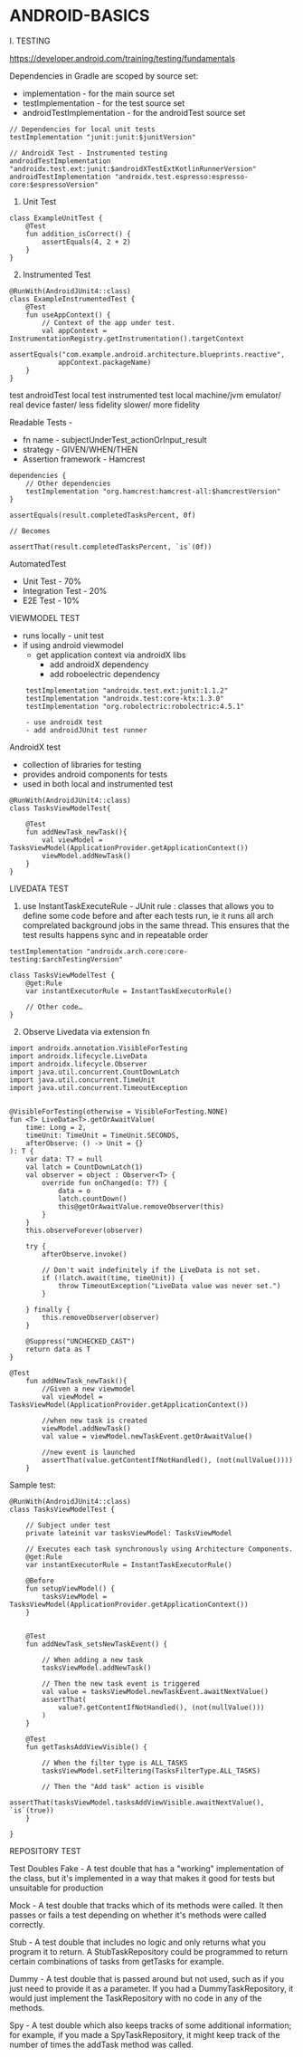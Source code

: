 # ANDROID-BASICS

I. TESTING

https://developer.android.com/training/testing/fundamentals

Dependencies in Gradle are scoped by source set:

- implementation - for the main source set
- testImplementation - for the test source set
- androidTestImplementation - for the androidTest source set

```
// Dependencies for local unit tests
testImplementation "junit:junit:$junitVersion"

// AndroidX Test - Instrumented testing
androidTestImplementation "androidx.test.ext:junit:$androidXTestExtKotlinRunnerVersion"
androidTestImplementation "androidx.test.espresso:espresso-core:$espressoVersion"
```

1. Unit Test

```
class ExampleUnitTest {
    @Test
    fun addition_isCorrect() {
        assertEquals(4, 2 + 2)
    }
}
```

2. Instrumented Test

```
@RunWith(AndroidJUnit4::class)
class ExampleInstrumentedTest {
    @Test
    fun useAppContext() {
        // Context of the app under test.
        val appContext = InstrumentationRegistry.getInstrumentation().targetContext
        assertEquals("com.example.android.architecture.blueprints.reactive",
            appContext.packageName)
    }
}
```

test
androidTest
local test
instrumented test
local machine/jvm
emulator/ real device
faster/ less fidelity
slower/ more fidelity

Readable Tests -

- fn name - subjectUnderTest_actionOrInput_result
- strategy - GIVEN/WHEN/THEN
- Assertion framework - Hamcrest

```
dependencies {
    // Other dependencies
    testImplementation "org.hamcrest:hamcrest-all:$hamcrestVersion"
}
```

```
assertEquals(result.completedTasksPercent, 0f)

// Becomes

assertThat(result.completedTasksPercent, `is`(0f))
```

AutomatedTest

- Unit Test - 70%
- Integration Test - 20%
- E2E Test - 10%

VIEWMODEL TEST

- runs locally - unit test
- if using android viewmodel
  - get application context via androidX libs
    - add androidX dependency
    - add roboelectric dependency

```
    testImplementation "androidx.test.ext:junit:1.1.2"
    testImplementation "androidx.test:core-ktx:1.3.0"
    testImplementation "org.robolectric:robolectric:4.5.1"
```

    	- use androidX test
    	- add androidJUnit test runner

AndroidX test

- collection of libraries for testing
- provides android components for tests
- used in both local and instrumented test

```
@RunWith(AndroidJUnit4::class)
class TasksViewModelTest{

    @Test
    fun addNewTask_newTask(){
        val viewModel = TasksViewModel(ApplicationProvider.getApplicationContext())
        viewModel.addNewTask()
    }
}
```

LIVEDATA TEST

1. use InstantTaskExecuteRule - JUnit rule : classes that allows you to define some code before and after each tests run, ie it runs all arch comprelated background jobs in the same thread. This ensures that the test results happens sync and in repeatable order

```
testImplementation "androidx.arch.core:core-testing:$archTestingVersion"
```

```
class TasksViewModelTest {
    @get:Rule
    var instantExecutorRule = InstantTaskExecutorRule()

    // Other code…
}
```

2. Observe Livedata via extension fn

```
import androidx.annotation.VisibleForTesting
import androidx.lifecycle.LiveData
import androidx.lifecycle.Observer
import java.util.concurrent.CountDownLatch
import java.util.concurrent.TimeUnit
import java.util.concurrent.TimeoutException


@VisibleForTesting(otherwise = VisibleForTesting.NONE)
fun <T> LiveData<T>.getOrAwaitValue(
    time: Long = 2,
    timeUnit: TimeUnit = TimeUnit.SECONDS,
    afterObserve: () -> Unit = {}
): T {
    var data: T? = null
    val latch = CountDownLatch(1)
    val observer = object : Observer<T> {
        override fun onChanged(o: T?) {
            data = o
            latch.countDown()
            this@getOrAwaitValue.removeObserver(this)
        }
    }
    this.observeForever(observer)

    try {
        afterObserve.invoke()

        // Don't wait indefinitely if the LiveData is not set.
        if (!latch.await(time, timeUnit)) {
            throw TimeoutException("LiveData value was never set.")
        }

    } finally {
        this.removeObserver(observer)
    }

    @Suppress("UNCHECKED_CAST")
    return data as T
}
```

```
@Test
    fun addNewTask_newTask(){
        //Given a new viewmodel
        val viewModel = TasksViewModel(ApplicationProvider.getApplicationContext())

        //when new task is created
        viewModel.addNewTask()
        val value = viewModel.newTaskEvent.getOrAwaitValue()

        //new event is launched
        assertThat(value.getContentIfNotHandled(), (not(nullValue())))
    }
```

Sample test:

```
@RunWith(AndroidJUnit4::class)
class TasksViewModelTest {

    // Subject under test
    private lateinit var tasksViewModel: TasksViewModel

    // Executes each task synchronously using Architecture Components.
    @get:Rule
    var instantExecutorRule = InstantTaskExecutorRule()

    @Before
    fun setupViewModel() {
        tasksViewModel = TasksViewModel(ApplicationProvider.getApplicationContext())
    }


    @Test
    fun addNewTask_setsNewTaskEvent() {

        // When adding a new task
        tasksViewModel.addNewTask()

        // Then the new task event is triggered
        val value = tasksViewModel.newTaskEvent.awaitNextValue()
        assertThat(
            value?.getContentIfNotHandled(), (not(nullValue()))
        )
    }

    @Test
    fun getTasksAddViewVisible() {

        // When the filter type is ALL_TASKS
        tasksViewModel.setFiltering(TasksFilterType.ALL_TASKS)

        // Then the "Add task" action is visible
        assertThat(tasksViewModel.tasksAddViewVisible.awaitNextValue(), `is`(true))
    }

}
```

REPOSITORY TEST

Test Doubles
Fake - A test double that has a "working" implementation of the class, but it's implemented in a way that makes it good for tests but unsuitable for production

Mock - A test double that tracks which of its methods were called. It then passes or fails a test depending on whether it's methods were called correctly.

Stub - A test double that includes no logic and only returns what you program it to return. A StubTaskRepository could be programmed to return certain combinations of tasks from getTasks for example.

Dummy - A test double that is passed around but not used, such as if you just need to provide it as a parameter. If you had a DummyTaskRepository, it would just implement the TaskRepository with no code in any of the methods.

Spy - A test double which also keeps tracks of some additional information; for example, if you made a SpyTaskRepository, it might keep track of the number of times the addTask method was called.
